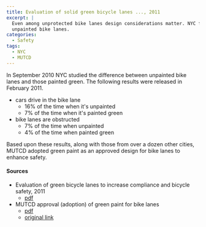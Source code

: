 ```yaml
---
title: Evaluation of solid green bicycle lanes ..., 2011
excerpt: |
  Even among unprotected bike lanes design considerations matter. NYC found that bike lanes painted green are safer than
  unpainted bike lanes.
categories:
  - Safety
tags:
  - NYC
  - MUTCD
---
```


In September 2010 NYC studied the difference between unpainted bike lanes and those painted green. The following results
were released in February 2011.

* cars drive in the bike lane
  * 16% of the time when it's unpainted
  * 7% of the time when it's painted green 
* bike lanes are obstructed
  * 7% of the time when unpainted
  * 4% of the time when painted green

Based upon these results, along with those from over a dozen other cities, MUTCD adopted green paint as an approved
design for bike lanes to enhance safety.

#### Sources

* Evaluation of green bicycle lanes to increase compliance and bicycle safety, 2011
  * [pdf](/images/research/2011-nyc-green-paint.pdf)
* MUTCD approval (adoption) of green paint for bike lanes
  * [pdf](/images/research/mutcd-green-paint.pdf) 
  * [original link](https://mutcd.fhwa.dot.gov/resources/interim_approval/ia14/)